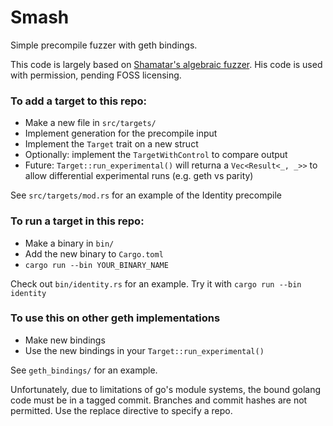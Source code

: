 # Smash

Simple precompile fuzzer with geth bindings.

This code is largely based on
[Shamatar's algebraic fuzzer](https://github.com/shamatar/algebraic_fuzzer/).
His code is used with permission, pending FOSS licensing.

### To add a target to this repo:

- Make a new file in `src/targets/`
- Implement generation for the precompile input
- Implement the `Target` trait on a new struct
- Optionally: implement the `TargetWithControl` to compare output
- Future: `Target::run_experimental()` will returna a `Vec<Result<_, _>>` to
    allow differential experimental runs (e.g. geth vs parity)

See `src/targets/mod.rs` for an example of the Identity precompile

### To run a target in this repo:

- Make a binary in `bin/`
- Add the new binary to `Cargo.toml`
- `cargo run --bin YOUR_BINARY_NAME`

Check out `bin/identity.rs` for an example. Try it with
`cargo run --bin identity `

### To use this on other geth implementations

- Make new bindings
- Use the new bindings in your `Target::run_experimental()`

See `geth_bindings/` for an example.

Unfortunately, due to limitations of go's module systems, the bound golang
code must be in a tagged commit. Branches and commit hashes are not permitted.
Use the replace directive to specify a repo.